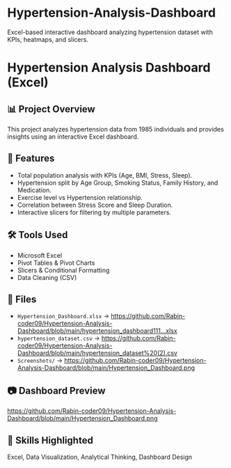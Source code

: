 # Hypertension-Analysis-Dashboard
Excel-based interactive dashboard analyzing hypertension dataset with KPIs, heatmaps, and slicers.

# Hypertension Analysis Dashboard (Excel)

## 📊 Project Overview
This project analyzes hypertension data from 1985 individuals and provides insights using an interactive Excel dashboard.

## 🚀 Features
- Total population analysis with KPIs (Age, BMI, Stress, Sleep).
- Hypertension split by Age Group, Smoking Status, Family History, and Medication.
- Exercise level vs Hypertension relationship.
- Correlation between Stress Score and Sleep Duration.
- Interactive slicers for filtering by multiple parameters.

## 🛠 Tools Used
- Microsoft Excel
- Pivot Tables & Pivot Charts
- Slicers & Conditional Formatting
- Data Cleaning (CSV)

## 📂 Files
- `Hypertension_Dashboard.xlsx` → https://github.com/Rabin-coder09/Hypertension-Analysis-Dashboard/blob/main/hypertension_dashboard111...xlsx
- `hypertension_dataset.csv` → https://github.com/Rabin-coder09/Hypertension-Analysis-Dashboard/blob/main/hypertension_dataset%20(2).csv
- `Screenshots/` → https://github.com/Rabin-coder09/Hypertension-Analysis-Dashboard/blob/main/Hypertension_Dashboard.png

## 📷 Dashboard Preview
https://github.com/Rabin-coder09/Hypertension-Analysis-Dashboard/blob/main/Hypertension_Dashboard.png

## 📌 Skills Highlighted
Excel, Data Visualization, Analytical Thinking, Dashboard Design
